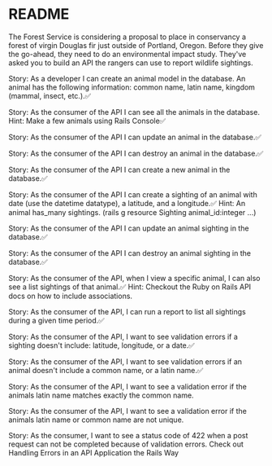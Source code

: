 # README

The Forest Service is considering a proposal to place in conservancy a forest of virgin Douglas fir just outside of Portland, Oregon. Before they give the go-ahead, they need to do an environmental impact study. They've asked you to build an API the rangers can use to report wildlife sightings.

Story: As a developer I can create an animal model in the database. An animal has the following information: 
common name, latin name, kingdom (mammal, insect, etc.).✅

Story: As the consumer of the API I can see all the animals in the database.
Hint: Make a few animals using Rails Console✅

Story: As the consumer of the API I can update an animal in the database.✅

Story: As the consumer of the API I can destroy an animal in the database.✅

Story: As the consumer of the API I can create a new animal in the database.✅

Story: As the consumer of the API I can create a sighting of an animal with date (use the datetime datatype), a latitude, and a longitude.✅
Hint: An animal has_many sightings. (rails g resource Sighting animal_id:integer ...)

Story: As the consumer of the API I can update an animal sighting in the database.✅

Story: As the consumer of the API I can destroy an animal sighting in the database.✅

Story: As the consumer of the API, when I view a specific animal, I can also see a list sightings of that animal.✅
Hint: Checkout the Ruby on Rails API docs on how to include associations.

Story: As the consumer of the API, I can run a report to list all sightings during a given time period.✅

Story: As the consumer of the API, I want to see validation errors if a sighting doesn't include: latitude, longitude, or a date.✅

Story: As the consumer of the API, I want to see validation errors if an animal doesn't include a common name, or a latin name.✅

Story: As the consumer of the API, I want to see a validation error if the animals latin name matches exactly the common name.

Story: As the consumer of the API, I want to see a validation error if the animals latin name or common name are not unique.

Story: As the consumer, I want to see a status code of 422 when a post request can not be completed because of validation errors.
Check out Handling Errors in an API Application the Rails Way